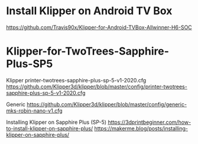 # Install Klipper on Android TV Box
https://github.com/Travis90x/Klipper-for-Android-TVBox-Allwinner-H6-SOC

# Klipper-for-TwoTrees-Sapphire-Plus-SP5

Klipper printer-twotrees-sapphire-plus-sp-5-v1-2020.cfg
https://github.com/Klipper3d/klipper/blob/master/config/printer-twotrees-sapphire-plus-sp-5-v1-2020.cfg

Generic
https://github.com/Klipper3d/klipper/blob/master/config/generic-mks-robin-nano-v1.cfg


Installing Klipper on Sapphire Plus (SP-5)
https://3dprintbeginner.com/how-to-install-klipper-on-sapphire-plus/
https://makerme.blog/posts/installing-klipper-on-sapphire-plus/
